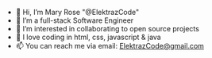 - 👋 Hi, I’m Mary Rose "@ElektrazCode"
- 👀 I’m a full-stack Software Engineer
- 🌱 I’m interested in collaborating to open source projects 
- 💞️ I love coding in html, css, javascript & java
- 📫 You can reach me via email: ElektrazCode@gmail.com
